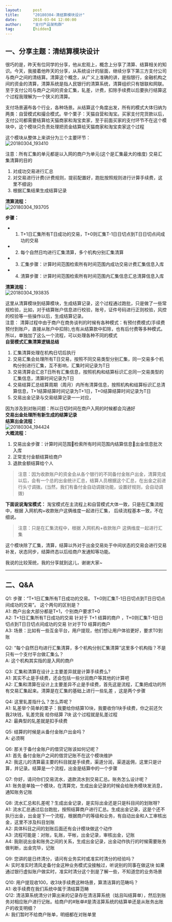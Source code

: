 ```yaml
---  
layout:     post   
title:      "20180304-清结算模块设计"  
date:       2018-03-04 12:00:00  
author:     "支付产品架构群"  
tag:		[hidden]   
--- 
```


## 一、分享主题：清结算模块设计

很巧的是，昨天有位同学的分享，他从宏观上，概念上分享了清算、结算相关的知识。今天，我接着他昨天的分享，从系统设计的层面，继续分享下第三方支付公司与商户之间的清结算。清算这个概念，从广义上准确的讲，是指银行，金融机构之间的资金的清算，清算系统是指人民银行的清算系统，清算组织只有银联和网联。至于支付公司与商户之间的资金汇集，轧差，计费，扣除手续费以后要执行结算这个过程我理解为一个狭义的清算。   

支付场景遍布各个行业，各种场景。从结算这个角度出发，所有的模式大体归纳为两类：自营模式和撮合模式。举个栗子：天猫自营和淘宝。买家支付完货款以后，支付公司都需要结算给天猫商家和淘宝卖家，至于前面买家的支付环节不在这个模块中，这个模块只负责处理把资金结算给天猫商家和淘宝卖家这个过程   

这个模块从整体上来讲分为三个主要环节：   
![20180304_193410](http://static.cocolian.org/img/20180304_193410.png)

注意：所有汇集的单元都是以入网的商户为单元(这个是汇集最大的维度)
交易汇集清算的目的    
1. 对成功交易进行汇总 
2. 对交易进行计费(计费规则，提前配置好，跑批按照规则进行计算手续费，这里不细说)  
3. 根据汇集结果生成结算记录

**清算流程：**   
![20180304_193705](http://static.cocolian.org/img/20180304_193705.png)

**步骤：** 
- 1. T+1日汇集所有T日成功的交易，T+0则汇集T-1日日切点到T日日切点间成功的交易 
- 2. 每个自然日均进行汇集清算，多个机构分别汇集清算 
- 3. 汇集步骤：计算时间范围检索所有时间范围内成功交易计费汇集信息入库 
- 4. 清算步骤：计算时间范围检索所有时间范围内汇集信息汇总清算信息入库

**清算流程：**   
![20180304_193835](http://static.cocolian.org/img/20180304_193835.png)

这里从清算模块到结算模块，生成结算记录，这个过程通过跑批，只是做了一些常规检验，比如，对于结算账户信息进行校验，账号，证件号码进行正则校验，风控的校验等一些操作以后，生成结算记录。   
注意： 清算过程中由于商户在商务谈判的时候有各种模式：有预付费模式(手续费预付到账户，直接从账户中扣除),也有从结算款中扣除，也有后付费等多种模式。   
所以，单独加了这么一个流程，可以处理各种不同的模式   
**自营模式汇集清算逻辑总结** 
1. 汇集清算处理在机构日切后执行 
2. 交易汇集会处理所有T日交易，按照不同交易类型分别汇集，同一交易多个机构分别进行汇集，互不影响，汇集时间记录为T日 
3. 交易清算会汇总T日所有汇集信息，按照机构和结算标识汇总同一交易类型的汇集信息，清算时间记录为T日 
4. 交易结算汇总结算周期（周月）内所有清算信息，按照机构和结算标识汇总清算信息，T+1结算结算时间记录为T+1日，T+0结算结算时间记录为T日 
5. 交易出金记录与交易结算记录一一对应，

因为涉及到对账问题：所以日切时间在商户入网的时候都会沟通好   
**交易出金处理所有新生成的结算记录**   
**结算出金流程：**   
![20180304_194424](http://static.cocolian.org/img/20180304_194424.png)   
**大概流程：**
1. 交易出金步骤：计算时间范围检索所有时间范围内结算信息出金信息批次入库 
2. 正常支付金额结算给商户 
3. 退款金额结算给个人

> 注意：因为收款账户的资金会从各个银行的不同备付金账户出金，清算完成以后，会有一个总的出金统计汇总，结算人员根据这个汇总，在出金之前进行头寸调拨。(当然，我们有备付金自动调拨功能，设置好规则，会自动调拨)

**下面说说淘宝模式：**    淘宝模式在主流程上和自营模式大体一致，只是在汇集流程中，根据 入网机构+收款账户这俩维度一起进行汇集， 后续流程基本一致，不在细说。   
> 注意：只是在汇集流程中，根据 入网机构+收款账户 这俩维度一起进行汇集

这个模块除了汇集，清算，结算以外对于出金交易处于中间状态的交易会进行交易补发，状态同步，结算终态以后给商户发通知等功能。   

我说的比较笼统，我的分享就到这儿，谢谢大家~   

---

## 二、Q&A
Q1: 步骤：“T+1日汇集所有T日成功的交易。 T+0则汇集T-1日日切点到T日日切点间成功的交易”。 这个两句的区别是？   
A1: 商户出金大部分都是T+1，个别商户要求T+0   
A2: T+1日汇集所有T日成功的交易 针对于 T+1 结算的商户 ，T+0则汇集T-1日日切点到T日日切点间成功的交易 针对于T0 结算的商户   
A3: 场景：比如有一些互金平台，用户提现，他们想让用户体验更好，要求T0到账   

Q2: “每个自然日均进行汇集清算，多个机构分别汇集清算”这里多个机构指？不是只有一个支付平台做汇集么？   
A: 这个机构其实指的是入网的商户   

Q3: 汇集和清算在设计上主要差异就是计算手续费么?   
A1: 其实不止是手续费，还会包括一些分润商户等其他的计算吧   
A2: 汇集和清算在设计上主要差异不止是手续费，首先这是流程，汇集把成功的所有交易汇集起来。清算是在汇集的基础上进行一些轧差 ，这是两个步骤   

Q4: 这里轧差指什么？怎么弄呢？   
A1: 轧差举个简单的栗子：我要给你结算10块，我要收你1块手续费，你之前还欠我2块钱，轧差完我 给你结算 7块
这个过程就是轧差过程   
A2: 最典型的轧差就是扣手续费   

Q5: 结算的时候是从备付金账户出金吗？   
A: 必须啊   

Q6: 那关于备付金账户的借贷记账该如何记呢？   
A1: 首先 备付金账户之间的借贷记账不在这个模块维护   
A2: 我这儿的清算最主要的科目就是手续费，渠道分润，渠道返佣，这里只是计算，并记录。结算是一个流程，出金是结算中的一个步骤   

Q7: 你好，请问你们交易流水，退款流水到交易汇总。账务怎么设计呢？   
A1: 账务是单独一个模块，在清算完，生成出金记录的时候会给账务模块发消息，通知账务记账   

Q8: 流水汇总和扎差呢？生成出金记录，是实际出金还是只是科目间的划账呀?   
A1: 流水汇总通过后台跑批，按照结算商户进行汇总。生成出金记录，这是个还不执行出金，出金是下一个流程，根据商户的等级和业务，有自动出金和人工审核出金，这里不涉及科目划账   
A2: 具体科目之间的划账后面还有会计模块做这个动作   
A3: 流程可能是：对账，轧账，平帐，出金记录，审核出金，记账   
A4: 我刚说出金和账务之间的关系，生成出金记录，出金动作执行的时候需要账务做判断，出金完毕，记账   

Q9: 您讲的是日终清分，请问有业务实时或准实时清分的经验吗？   
A: 实时准实时清风走备付金这种业务模式没接触过，听说别的同事在做这块
如果通过银行虚拟账户做实时，准实时清分这个到是了解一些，不知道您的业务场景   

Q10: 用户提现收100，收3块手续费这种场景，算清洁算的范畴吗？   
A1: 收手续费在我们系统中属于清结算范畴   
Q12: 清洁算系统清分计算出来的记录存在清洁算系统（姑且叫结算单），然后到账务对相应账户进行记账。给商户的#账单#是清洁算系统的结算单还是从账务出账户的收支明细？   
A: 我们暂时不给商户账单，明细都在对账单里   